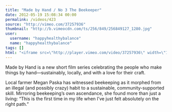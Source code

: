 ```yaml
---
title: "Made by Hand / No 3 The Beekeeper"
date: 2012-05-19 15:08:34 00:00
permalink: /videos/423
source: "http://vimeo.com/37257936"
thumbnail: "http://b.vimeocdn.com/ts/256/849/256849127_1280.jpg"
user:
  username: "happyhealthybalance"
  name: "happyhealthybalance"
tags: []
html: "<iframe src=\"http://player.vimeo.com/video/37257936\" width=\"1280\" height=\"720\" frameborder=\"0\" webkitallowfullscreen mozallowfullscreen allowfullscreen></iframe>"
---
```


Made by Hand is a new short film series celebrating the people who make things by hand—sustainably, locally, and with a love for their craft.

Local farmer Megan Paska has witnessed beekeeping as it morphed from an illegal (and possibly crazy) habit to a sustainable, community-supported skill. Mirroring beekeeping’s own ascendance, she found more than just a living: “This is the first time in my life when I’ve just felt absolutely on the right path.”